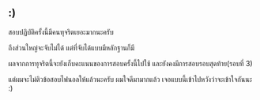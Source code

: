 ## :)

สอบปฏิบัติครั้งนี้มีคนทุจริตเยอะมากนะครับ

ถึงส่วนใหญ่จะจับไม่ได้ แต่ที่จับได้แบบมีหลักฐานก็มี

ผลจากการทุจริตนี้จะยังเก็บคะแนนของการสอบครั้งนี้ไปใช้ และยังคงมีการสอบรอบสุดท้าย(รอบที่ 3)

แต่ผมจะไม่ติวข้อสอบไฟนอลให้แล้วนะครับ ผมใจดีมามากแล้ว เจอแบบนี้เข้าไปหวังว่าจะเข้าใจกันนะ :)
